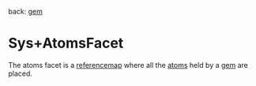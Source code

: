 back: [gem](../basics/gem.md#Facets)

# Sys+AtomsFacet

The atoms facet is a [referencemap](../basics/referencemap.md) where all the [atoms](../basics/atom.md) held by a [gem](../basics/gem.md) are placed.
